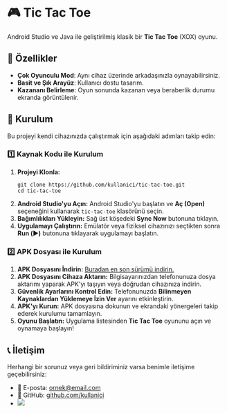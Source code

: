 <h1>🎮 Tic Tac Toe</h1>
    <p>Android Studio ve Java ile geliştirilmiş klasik bir <strong>Tic Tac Toe</strong> (XOX) oyunu.</p>

  <h2>📌 Özellikler</h2>
    <ul>
        <li><strong>Çok Oyunculu Mod</strong>: Aynı cihaz üzerinde arkadaşınızla oynayabilirsiniz.</li>
        <li><strong>Basit ve Şık Arayüz</strong>: Kullanıcı dostu tasarım.</li>
        <li><strong>Kazananı Belirleme</strong>: Oyun sonunda kazanan veya beraberlik durumu ekranda görüntülenir.</li>
    </ul>

  <h2>📲 Kurulum</h2>
    <p>Bu projeyi kendi cihazınızda çalıştırmak için aşağıdaki adımları takip edin:</p>

  <h3>1️⃣ Kaynak Kodu ile Kurulum</h3>
    <ol>
        <li><strong>Projeyi Klonla:</strong></li>
        <pre><code>git clone https://github.com/kullanici/tic-tac-toe.git
cd tic-tac-toe</code></pre>
        <li><strong>Android Studio'yu Açın:</strong> Android Studio'yu başlatın ve <strong>Aç (Open)</strong> seçeneğini kullanarak <code>tic-tac-toe</code> klasörünü seçin.</li>
        <li><strong>Bağımlılıkları Yükleyin:</strong> Sağ üst köşedeki <strong>Sync Now</strong> butonuna tıklayın.</li>
        <li><strong>Uygulamayı Çalıştırın:</strong> Emülatör veya fiziksel cihazınızı seçtikten sonra <strong>Run (▶️)</strong> butonuna tıklayarak uygulamayı başlatın.</li>
    </ol>

  <h3>2️⃣ APK Dosyası ile Kurulum</h3>
    <ol>
        <li><strong>APK Dosyasını İndirin:</strong> <a href="https://drive.google.com/file/d/1P5zl0oqRdeK9PtzPyHPswrnB2x6bASqZ/view?usp=sharing">Buradan en son sürümü indirin.</a></li>
        <li><strong>APK Dosyasını Cihaza Aktarın:</strong> Bilgisayarınızdan telefonunuza dosya aktarımı yaparak APK'yı taşıyın veya doğrudan cihazınıza indirin.</li>
        <li><strong>Güvenlik Ayarlarını Kontrol Edin:</strong> Telefonunuzda <strong>Bilinmeyen Kaynaklardan Yüklemeye İzin Ver</strong> ayarını etkinleştirin.</li>
        <li><strong>APK'yı Kurun:</strong> APK dosyasına dokunun ve ekrandaki yönergeleri takip ederek kurulumu tamamlayın.</li>
        <li><strong>Oyunu Başlatın:</strong> Uygulama listesinden <strong>Tic Tac Toe</strong> oyununu açın ve oynamaya başlayın!</li>
    </ol>
    
  <h2>📞 İletişim</h2>
    <p>Herhangi bir sorunuz veya geri bildiriminiz varsa benimle iletişime geçebilirsiniz:</p>
    <ul>
        <li>📧 E-posta: <a href="mailto:umutefearslanturkdev.com">ornek@email.com</a></li>
        <li>🐙 GitHub: <a href="https://github.com/umutefearslanturkk">github.com/kullanici</a></li>
        <li><a href="https://www.buymeacoffee.com/UmutEfe"><img src="https://img.buymeacoffee.com/button-api/?text=Bana bir kahve ısmarla&emoji=&slug=UmutEfe&button_colour=FFDD00&font_colour=000000&font_family=Çerez&outline_colour=000000&coffee_colour=ffffff" /></a></li>
      
   </ul>
